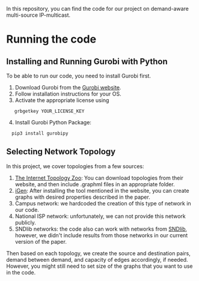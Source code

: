 In this repository, you can find the code for our project on demand-aware multi-source IP-multicast.

# Running the code

## Installing and Running Gurobi with Python
To be able to run our code, you need to install Gurobi first.

1. Download Gurobi from the [Gurobi website](https://www.gurobi.com/downloads/gurobi-software/).
2. Follow installation instructions for your OS.
3. Activate the appropriate license using
```console
   grbgetkey YOUR_LICENSE_KEY
```
4. Install Gurobi Python Package:
```console
  pip3 install gurobipy
```

## Selecting Network Topology
In this project, we cover topologies from a few sources:
1. [The Internet Topology Zoo](https://topology-zoo.org/): You can download topologies from their website, and then include .graphml files in an appropriate folder.
2. [iGen](https://igen.sourceforge.net/): After installing the tool mentioned in the website, you can create graphs with desired properties described in the paper.
3. Campus network: we hardcoded the creation of this type of network in our code.
4. National ISP network: unfortunately, we can not provide this network publicly.
5. SNDlib networks: the code also can work with networks from [SNDlib](https://sndlib.put.poznan.pl/home.action), however, we didn't include results from those networks in our current version of the paper.

Then based on each topology, we create the source and destination pairs, demand between demand, and capacity of edges accordingly, if needed. However, you might still need to set size of the graphs that you want to use in the code.
